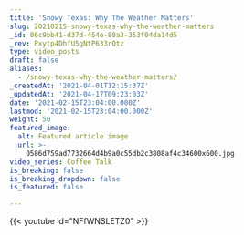 ```yaml
---
title: 'Snowy Texas: Why The Weather Matters'
slug: 20210215-snowy-texas-why-the-weather-matters
_id: 06c9bb41-d37d-454e-80a3-353f04da14d5
_rev: Pxytp4DhfU5gNtP633rQtz
type: video_posts
draft: false
aliases:
  - /snowy-texas-why-the-weather-matters/
_createdAt: '2021-04-01T12:15:37Z'
_updatedAt: '2021-04-17T09:23:03Z'
date: '2021-02-15T23:04:00.000Z'
lastmod: '2021-02-15T23:04:00.000Z'
weight: 50
featured_image:
  alt: Featured article image
  url: >-
    0586d759ad7732664d4b9a0c55db2c3808af4c34600x600.jpg
video_series: Coffee Talk
is_breaking: false
is_breaking_dropdown: false
is_featured: false

---
```

{{< youtube id="NFfWNSLETZ0" >}}